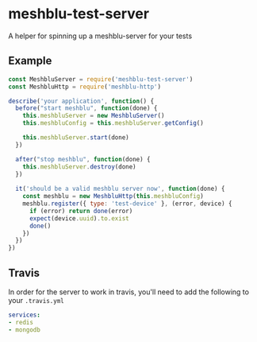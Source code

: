 # meshblu-test-server
A helper for spinning up a meshblu-server for your tests

## Example

```javascript
const MeshbluServer = require('meshblu-test-server')
const MeshbluHttp = require('meshblu-http')

describe('your application', function() {
  before("start meshblu", function(done) {
    this.meshbluServer = new MeshbluServer()
    this.meshbluConfig = this.meshbluServer.getConfig()

    this.meshbluServer.start(done)
  })

  after("stop meshblu", function(done) {
    this.meshbluServer.destroy(done)
  })
  
  it('should be a valid meshblu server now', function(done) {
    const meshblu = new MeshbluHttp(this.meshbluConfig)
    meshblu.register({ type: 'test-device' }, (error, device) {
      if (error) return done(error)
      expect(device.uuid).to.exist
      done()
    })
  })
})
```

## Travis

In order for the server to work in travis, you'll need to add the following to your `.travis.yml`

```yaml
services:
- redis
- mongodb
```
